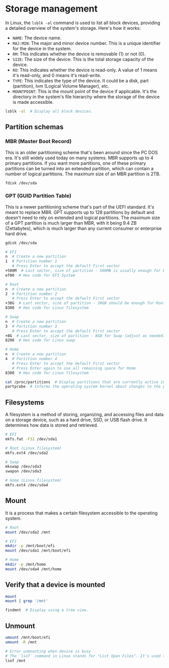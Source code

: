# Storage management

In Linux, the `lsblk -al` command is used to list all block devices, providing a detailed overview of the system's storage. Here's how it works:
- `NAME`: The device name.
- `MAJ:MIN`: The major and minor device number. This is a unique identifier for the device in the system.
- `RM`: This indicates whether the device is removable (1) or not (0).
- `SIZE`: The size of the device. This is the total storage capacity of the device.
- `RO`: This indicates whether the device is read-only. A value of 1 means it's read-only, and 0 means it's read-write.
- `TYPE`: This indicates the type of the device. It could be a disk, part (partition), lvm (Logical Volume Manager), etc.
- `MOUNTPOINT`: This is the mount point of the device if applicable. It's the directory in the system's file hierarchy where the storage of the device is made accessible.

```sh
lsblk -al  # Display all block devices.
```

## Partition schemas

### MBR (Master Boot Record)
This is an older partitioning scheme that's been around since the PC DOS era. It's still widely used today on many systems. MBR supports up to 4 primary partitions. If you want more partitions, one of these primary partitions can be turned into an extended partition, which can contain a number of logical partitions. The maximum size of an MBR partition is 2TB.

``` sh
fdisk /dev/sda
```

### GPT (GUID Partition Table)
This is a newer partitioning scheme that's part of the UEFI standard. It's meant to replace MBR. GPT supports up to 128 partitions by default and doesn't need to rely on extended and logical partitions. The maximum size of a GPT partition is much larger than MBR, with it being 9.4 ZB (Zettabytes), which is much larger than any current consumer or enterprise hard drive.

``` sh
gdisk /dev/sda

# EFI
n  # Create a new partition
1  # Partition number 1
   # Press Enter to accept the default First sector
+500M  # Last sector, size of partition - 500MB is usually enough for EFI
ef00  # Hex code for EFI System

# Root
n  # Create a new partition
2  # Partition number 2
   # Press Enter to accept the default First sector
+30G  # Last sector, size of partition - 30GB should be enough for Root
8300  # Hex code for Linux filesystem

# Swap
n  # Create a new partition
3  # Partition number 3
   # Press Enter to accept the default First sector
+8G  # Last sector, size of partition - 8GB for Swap (adjust as needed)
8200  # Hex code for Linux swap

# Home
n  # Create a new partition
4  # Partition number 4
   # Press Enter to accept the default First sector
   # Press Enter again to use all remaining space for Home
8300  # Hex code for Linux filesystem

cat /proc/partitions  # Display partitions that are currently active in the system.
partprobe  # Informs the operating system kernel about changes to the partition table. This is usually used if the disk is already mounted.

```

## Filesystems
A filesystem is a method of storing, organizing, and accessing files and data on a storage device, such as a hard drive, SSD, or USB flash drive. It determines how data is stored and retrieved.

``` sh
# EFI
mkfs.fat -F32 /dev/sda1

# Root (Linux filesystem)
mkfs.ext4 /dev/sda2

# Swap
mkswap /dev/sda3
swapon /dev/sda3

# Home (Linux filesystem)
mkfs.ext4 /dev/sda4
```

## Mount
It is a process that makes a certain filesystem accessible to the operating system.

``` sh
# Root
mount /dev/sda2 /mnt

# EFI
mkdir -p /mnt/boot/efi
mount /dev/sda1 /mnt/boot/efi

# Home
mkdir -p /mnt/home
mount /dev/sda4 /mnt/home
```

## Verify that a device is mounted
``` sh
mount
mount | grep '/mnt'

findmnt  # Display using a tree view.
```

## Unmount
``` sh
umount /mnt/boot/efi
umount -R /mnt

# Error unmounting when device is busy
# The `lsof` command in Linux stands for "List Open Files". It's used to identify which processes are using a file, directory, or device.
lsof /mnt
```
